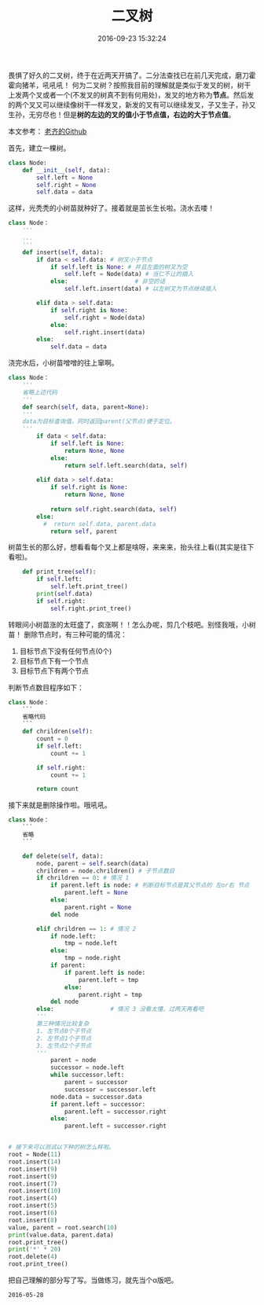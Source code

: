 ﻿---
title: 二叉树
date: 2016-09-23 15:32:24
tags: Algorithm
---
畏惧了好久的二叉树，终于在近两天开搞了。二分法查找已在前几天完成，磨刀霍霍向猪羊，吼吼吼！
何为二叉树？按照我目前的理解就是类似于发叉的树，树干上发两个叉或者一个(不发叉的树真不到有何用处)，发叉的地方称为**节点**。然后发的两个叉又可以继续像树干一样发叉，新发的叉有可以继续发叉，子又生子，孙又生孙，无穷尽也！但是**树的左边的叉的值小于节点值，右边的大于节点值**。

本文参考：
[老齐的Github](https://github.com/qiwsir/algorithm/blob/master/binary_tree.md)

首先，建立一棵树。
```python
class Node:
    def __init__(self, data):
        self.left = None
        self.right = None
        self.data = data
```
这样，光秃秃的小树苗就种好了。接着就是茁长生长啦。浇水去喽！
```python
class Node：
    '''
    ...
    '''
    def insert(self, data): 
        if data < self.data: # 树叉小于节点
            if self.left is None: # 并且左面的树叉为空
                self.left = Node(data) # 当仁不让的插入
            else:                   # 非空的话
                self.left.insert(data) # 以左树叉为节点继续插入

        elif data > self.data: 
            if self.right is None:
                self.right = Node(data)
            else:
                self.right.insert(data)
        else:
            self.data = data
```
浇完水后，小树苗噌噌的往上窜啊。
```python
class Node：
    '''
    省略上述代码
    '''
    def search(self, data, parent=None):
    '''
    data为目标查询值，同时返回parent(父节点)便于定位。
    '''
        if data < self.data: 
            if self.left is None:
                return None, None
            else:
                return self.left.search(data, self)
     	
        elif data > self.data:
            if self.right is None:
                return None, None
            
            return self.right.search(data, self)
        else:
     	  #  return self.data, parent.data
            return self, parent
```
树苗生长的那么好，想看看每个叉上都是啥呀，来来来，抬头往上看((其实是往下看啦)。
```python
    def print_tree(self):
        if self.left:
            self.left.print_tree()
        print(self.data)
        if self.right:
            self.right.print_tree()

```
转眼间小树苗涨的太旺盛了，疯涨啊！！怎么办呢，剪几个枝吧。别怪我哦，小树苗！
删除节点时，有三种可能的情况：

1. 目标节点下没有任何节点(0个)
2. 目标节点下有一个节点
3. 目标节点下有两个节点

判断节点数目程序如下：
```python
class Node：
    ```
    省略代码
    ```
    def chrildren(self):
        count = 0
        if self.left:
            count += 1

        if self.right:
            count += 1

        return count
```
接下来就是删除操作啦。哦吼吼。
```python
class Node：
    ```
    省略
    ```

    def delete(self, data):
        node, parent = self.search(data) 
        chrildren = node.chrildren() # 子节点数目
        if chrildren == 0: # 情况 1
            if parent.left is node: # 判断目标节点是其父节点的 左or右 节点
                parent.left = None
            else:
                parent.right = None
            del node

        elif chrildren == 1: # 情况 2
            if node.left:
                tmp = node.left
            else:
                tmp = node.right
            if parent:
                if parent.left is node:
                    parent.left = tmp
                else:
                    parent.right = tmp
            del node
        else:                # 情况 3 没看太懂，过两天再看吧
        '''
        第三种情况比较复杂
        1. 左节点0个子节点
        2. 左节点1个子节点
        3. 左节点2个子节点
        '''
            parent = node
            successor = node.left
            while successor.left:
                parent = successor
                successor = successor.left
            node.data = successor.data
            if parent.left = successor:
                parent.left = successor.right
            else:
                parent.left = successor.right


# 接下来可以测试以下种的树怎么样啦。
root = Node(11)
root.insert(14)
root.insert(9)
root.insert(9)
root.insert(7)
root.insert(10)
root.insert(4)
root.insert(5)
root.insert(6)
root.insert(8)
value, parent = root.search(10)
print(value.data, parent.data)
root.print_tree()
print('*' * 20)
root.delete(4)
root.print_tree()

```

把自己理解的部分写了写。当做练习，就先当个α版吧。

`2016-05-28`
